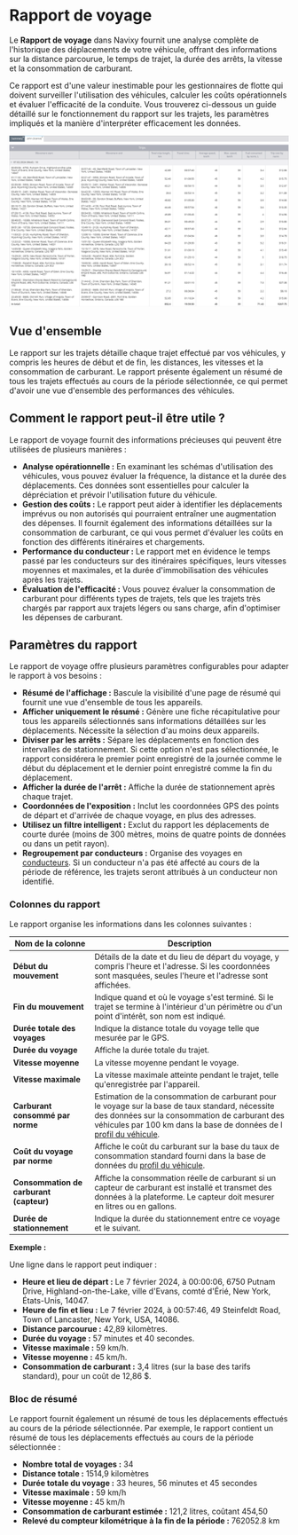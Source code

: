 # Rapport de voyage

Le **Rapport de voyage** dans Navixy fournit une analyse complète de l'historique des déplacements de votre véhicule, offrant des informations sur la distance parcourue, le temps de trajet, la durée des arrêts, la vitesse et la consommation de carburant.

Ce rapport est d'une valeur inestimable pour les gestionnaires de flotte qui doivent surveiller l'utilisation des véhicules, calculer les coûts opérationnels et évaluer l'efficacité de la conduite. Vous trouverez ci-dessous un guide détaillé sur le fonctionnement du rapport sur les trajets, les paramètres impliqués et la manière d'interpréter efficacement les données.

![image-20240815-010251.png](../../../guide-de-litilizateur/rapports/details-specifiques-du-rapport/attachments/image-20240815-010251.png)

## Vue d'ensemble

Le rapport sur les trajets détaille chaque trajet effectué par vos véhicules, y compris les heures de début et de fin, les distances, les vitesses et la consommation de carburant. Le rapport présente également un résumé de tous les trajets effectués au cours de la période sélectionnée, ce qui permet d'avoir une vue d'ensemble des performances des véhicules.

## Comment le rapport peut-il être utile ?

Le rapport de voyage fournit des informations précieuses qui peuvent être utilisées de plusieurs manières :

* **Analyse opérationnelle :** En examinant les schémas d'utilisation des véhicules, vous pouvez évaluer la fréquence, la distance et la durée des déplacements. Ces données sont essentielles pour calculer la dépréciation et prévoir l'utilisation future du véhicule.
* **Gestion des coûts :** Le rapport peut aider à identifier les déplacements imprévus ou non autorisés qui pourraient entraîner une augmentation des dépenses. Il fournit également des informations détaillées sur la consommation de carburant, ce qui vous permet d'évaluer les coûts en fonction des différents itinéraires et chargements.
* **Performance du conducteur :** Le rapport met en évidence le temps passé par les conducteurs sur des itinéraires spécifiques, leurs vitesses moyennes et maximales, et la durée d'immobilisation des véhicules après les trajets.
* **Évaluation de l'efficacité :** Vous pouvez évaluer la consommation de carburant pour différents types de trajets, tels que les trajets très chargés par rapport aux trajets légers ou sans charge, afin d'optimiser les dépenses de carburant.

## Paramètres du rapport

Le rapport de voyage offre plusieurs paramètres configurables pour adapter le rapport à vos besoins :

* **Résumé de l'affichage :** Bascule la visibilité d'une page de résumé qui fournit une vue d'ensemble de tous les appareils.
* **Afficher uniquement le résumé :** Génère une fiche récapitulative pour tous les appareils sélectionnés sans informations détaillées sur les déplacements. Nécessite la sélection d'au moins deux appareils.
* **Diviser par les arrêts :** Sépare les déplacements en fonction des intervalles de stationnement. Si cette option n'est pas sélectionnée, le rapport considérera le premier point enregistré de la journée comme le début du déplacement et le dernier point enregistré comme la fin du déplacement.
* **Afficher la durée de l'arrêt :** Affiche la durée de stationnement après chaque trajet.
* **Coordonnées de l'exposition :** Inclut les coordonnées GPS des points de départ et d'arrivée de chaque voyage, en plus des adresses.
* **Utilisez un filtre intelligent :** Exclut du rapport les déplacements de courte durée (moins de 300 mètres, moins de quatre points de données ou dans un petit rayon).
* **Regroupement par conducteurs :** Organise des voyages en [conducteurs](../../gestion-du-parc-automobile/conducteurs.md). Si un conducteur n'a pas été affecté au cours de la période de référence, les trajets seront attribués à un conducteur non identifié.

### Colonnes du rapport

Le rapport organise les informations dans les colonnes suivantes :

| Nom de la colonne                       | Description                                                                                                                                                                                                                                                               |
| --------------------------------------- | ------------------------------------------------------------------------------------------------------------------------------------------------------------------------------------------------------------------------------------------------------------------------- |
| **Début du mouvement**                  | Détails de la date et du lieu de départ du voyage, y compris l'heure et l'adresse. Si les coordonnées sont masquées, seules l'heure et l'adresse sont affichées.                                                                                                          |
| **Fin du mouvement**                    | Indique quand et où le voyage s'est terminé. Si le trajet se termine à l'intérieur d'un périmètre ou d'un point d'intérêt, son nom est indiqué.                                                                                                                           |
| **Durée totale des voyages**            | Indique la distance totale du voyage telle que mesurée par le GPS.                                                                                                                                                                                                        |
| **Durée du voyage**                     | Affiche la durée totale du trajet.                                                                                                                                                                                                                                        |
| **Vitesse moyenne**                     | La vitesse moyenne pendant le voyage.                                                                                                                                                                                                                                     |
| **Vitesse maximale**                    | La vitesse maximale atteinte pendant le trajet, telle qu'enregistrée par l'appareil.                                                                                                                                                                                      |
| **Carburant consommé par norme**        | Estimation de la consommation de carburant pour le voyage sur la base de taux standard, nécessite des données sur la consommation de carburant des véhicules par 100 km dans la base de données de l [profil du véhicule](../../gestion-du-parc-automobile/vehicules.md). |
| **Coût du voyage par norme**            | Affiche le coût du carburant sur la base du taux de consommation standard fourni dans la base de données du [profil du véhicule](../../gestion-du-parc-automobile/vehicules.md).                                                                                          |
| **Consommation de carburant (capteur)** | Affiche la consommation réelle de carburant si un capteur de carburant est installé et transmet des données à la plateforme. Le capteur doit mesurer en litres ou en gallons.                                                                                             |
| **Durée de stationnement**              | Indique la durée du stationnement entre ce voyage et le suivant.                                                                                                                                                                                                          |

**Exemple :**

Une ligne dans le rapport peut indiquer :

* **Heure et lieu de départ :** Le 7 février 2024, à 00:00:06, 6750 Putnam Drive, Highland-on-the-Lake, ville d'Evans, comté d'Érié, New York, États-Unis, 14047.
* **Heure de fin et lieu :** Le 7 février 2024, à 00:57:46, 49 Steinfeldt Road, Town of Lancaster, New York, USA, 14086.
* **Distance parcourue :** 42,89 kilomètres.
* **Durée du voyage :** 57 minutes et 40 secondes.
* **Vitesse maximale :** 59 km/h.
* **Vitesse moyenne :** 45 km/h.
* **Consommation de carburant :** 3,4 litres (sur la base des tarifs standard), pour un coût de 12,86 $.

### Bloc de résumé

Le rapport fournit également un résumé de tous les déplacements effectués au cours de la période sélectionnée. Par exemple, le rapport contient un résumé de tous les déplacements effectués au cours de la période sélectionnée :

* **Nombre total de voyages :** 34
* **Distance totale :** 1514,9 kilomètres
* **Durée totale du voyage :** 33 heures, 56 minutes et 45 secondes
* **Vitesse maximale :** 59 km/h
* **Vitesse moyenne :** 45 km/h
* **Consommation de carburant estimée :** 121,2 litres, coûtant 454,50
* **Relevé du compteur kilométrique à la fin de la période :** 762052.8 km
